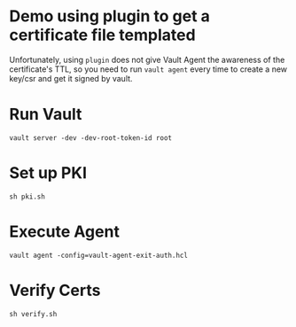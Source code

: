 # Demo using plugin to get a certificate file templated

Unfortunately, using `plugin` does not give Vault Agent the awareness of the certificate's TTL, so you need to run `vault agent` every time to create a new key/csr and get it signed by vault.

# Run Vault
`vault server -dev -dev-root-token-id root`

# Set up PKI
`sh pki.sh`

# Execute Agent
`vault agent -config=vault-agent-exit-auth.hcl`

# Verify Certs
`sh verify.sh`
